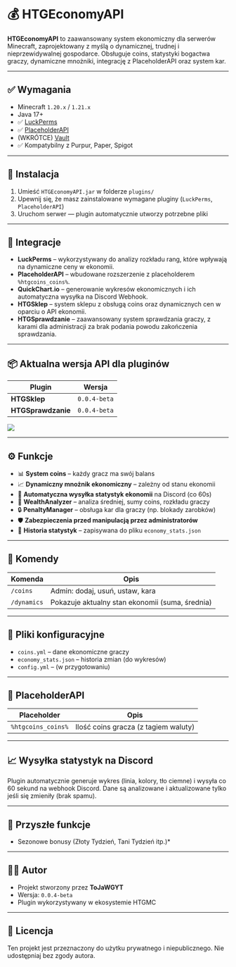 # 💰 HTGEconomyAPI

**HTGEconomyAPI** to zaawansowany system ekonomiczny dla serwerów Minecraft, zaprojektowany z myślą o dynamicznej, trudnej i nieprzewidywalnej gospodarce. Obsługuje coins, statystyki bogactwa graczy, dynamiczne mnożniki, integrację z PlaceholderAPI oraz system kar.

---

## ✅ Wymagania

- Minecraft `1.20.x` / `1.21.x`
- Java 17+
- ✅ [LuckPerms](https://luckperms.net)
- ✅ [PlaceholderAPI](https://www.spigotmc.org/resources/placeholderapi.6245/)
- (WKRÓTCE) [Vault](#)
- ✅ Kompatybilny z Purpur, Paper, Spigot

---

## 🔧 Instalacja

1. Umieść `HTGEconomyAPI.jar` w folderze `plugins/`
2. Upewnij się, że masz zainstalowane wymagane pluginy (`LuckPerms`, `PlaceholderAPI`)
3. Uruchom serwer — plugin automatycznie utworzy potrzebne pliki

---

## 🔌 Integracje

- **LuckPerms** – wykorzystywany do analizy rozkładu rang, które wpływają na dynamiczne ceny w ekonomii.  
- **PlaceholderAPI** – wbudowane rozszerzenie z placeholderem `%htgcoins_coins%`.  
- **QuickChart.io** – generowanie wykresów ekonomicznych i ich automatyczna wysyłka na Discord Webhook.  
- **HTGSklep** – system sklepu z obsługą coins oraz dynamicznych cen w oparciu o API ekonomii.  
- **HTGSprawdzanie** – zaawansowany system sprawdzania graczy, z karami dla administracji za brak podania powodu zakończenia sprawdzania.

---

## 📦 Aktualna wersja API dla pluginów

| Plugin            | Wersja       |
|-------------------|--------------|
| **HTGSklep**       | `0.0.4-beta` |
| **HTGSprawdzanie** | `0.0.4-beta` |

[![](https://jitpack.io/v/WaleonGames/HTGEconomyAPI.svg)](https://jitpack.io/#WaleonGames/HTGEconomyAPI)

---

## ⚙️ Funkcje

- 📊 **System coins** – każdy gracz ma swój balans
- 📈 **Dynamiczny mnożnik ekonomiczny** – zależny od stanu ekonomii
- 📡 **Automatyczna wysyłka statystyk ekonomii** na Discord (co 60s)
- 🧠 **WealthAnalyzer** – analiza średniej, sumy coins, rozkładu graczy
- 🔒 **PenaltyManager** – obsługa kar dla graczy (np. blokady zarobków)
- 🛡️ **Zabezpieczenia przed manipulacją przez administratorów**
- 🧾 **Historia statystyk** – zapisywana do pliku `economy_stats.json`

---

## 🔎 Komendy

| Komenda        | Opis                                             |
|----------------|--------------------------------------------------|
| `/coins`       | Admin: dodaj, usuń, ustaw, kara                   |
| `/dynamics`    | Pokazuje aktualny stan ekonomii (suma, średnia)  |

---

## 📂 Pliki konfiguracyjne

- `coins.yml` – dane ekonomiczne graczy
- `economy_stats.json` – historia zmian (do wykresów)
- `config.yml` – (w przygotowaniu)

---

## 🧪 PlaceholderAPI

| Placeholder              | Opis                                  |
|--------------------------|----------------------------------------|
| `%htgcoins_coins%`       | Ilość coins gracza (z tagiem waluty)   |

---

## 📈 Wysyłka statystyk na Discord

Plugin automatycznie generuje wykres (linia, kolory, tło ciemne) i wysyła co 60 sekund na webhook Discord. Dane są analizowane i aktualizowane tylko jeśli się zmieniły (brak spamu).

---

## 📌 Przyszłe funkcje

- Sezonowe bonusy (Złoty Tydzień, Tani Tydzień itp.)*

---

## 👨‍💻 Autor

- Projekt stworzony przez **ToJaWGYT**
- Wersja: `0.0.4-beta`
- Plugin wykorzystywany w ekosystemie HTGMC

---

## 🧾 Licencja

Ten projekt jest przeznaczony do użytku prywatnego i niepublicznego. Nie udostępniaj bez zgody autora.

